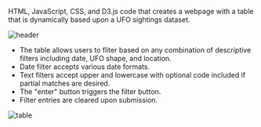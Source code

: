 HTML, JavaScript, CSS, and D3.js code that creates a webpage with a table that is dynamically based upon a UFO sightings dataset.

![header](https://github.com/scottinsactown/javascript-challenge/blob/master/UFO-level-2/static/images/Capture1.JPG)

* The table allows users to fliter based on any combination of descriptive filters including date, UFO shape, and location.
* Date filter accepts various date formats. 
* Text filters accept upper and lowercase with optional code included if partial matches are desired. 
* The "enter" button triggers the filter button.
* Filter entries are cleared upon submission.

![table](https://github.com/scottinsactown/javascript-challenge/blob/master/UFO-level-2/static/images/Capture2.JPG)
